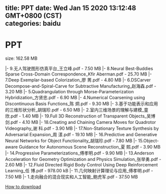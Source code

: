 
title: PPT
date: Wed Jan 15 2020 13:12:48 GMT+0800 (CST)    
categories: baidu
---

# PPT
size: 162.58 MB
 
 
|- 9.无人驾驶图形仿真平台_王立峰.pdf - 7.50 MB
|- 8.Neural Best-Buddies Sparse Cross-Domain Correspondence_Kfir Aberman.pdf - 25.70 MB
|- 7.Deep Exemplar-based Colorization_廖 菁.pdf - 4.80 MB
|- 6.DSCarver Decompose-and-Spiral-Carve for Subtractive Manufacturing_赵海森.pdf - 3.20 MB
|- 5.Quadrangulation through Morse-Parameterization Hybridization_方贤忠.pdf - 6.90 MB
|- 4.Numerical Coarsening using Discontinuous Basis Functions_陈 炯.pdf - 9.30 MB
|- 3.基于功能表示和应用的三维形状分析_胡瑞珍.pdf - 6.50 MB
|- 2.室内三维场景的理解与建模_童 欣.pdf - 1.40 MB
|- 19.Full 3D Reconstruction of Transparent Objects_吴博剑.pdf - 4.10 MB
|- 18.Creating and Chaining Camera Moves for Quadrotor Videography_谢 科.pdf - 3.90 MB
|- 17.Non-Stationary Texture Synthesis by Adversarial Expansion_周 漾.pdf - 19.10 MB
|- 16.Predictive and Generative Neural Networks for Object Functionality_胡瑞珍.pdf - 7.80 MB
|- 15.Object-aware Guidance for Autonomous Scene Reconstruction_夏 熙.pdf - 3.90 MB
|- 14.Progressive Parameterizations_傅孝明.pdf - 9.90 MB
|- 13.Anderson Acceleration for Geometry Optimization and Physics Simulation_张举勇.pdf - 2.60 MB
|- 12.Fluid Directed Rigid Body Control Using Deep Reinforcement Learning_任 博.pdf - 978.00 kB
|- 11.几何映射计算理论与应用_傅孝明.pdf - 7.50 MB
|- 1.走向融合的混合现实和人工智能_鲍虎军.pdf - 37.50 MB

[How to download](https://bpcam.bemobtrk.com/go/2ceec3aa-1ca2-46d6-b9ff-aaa5c184517c?jno=502)